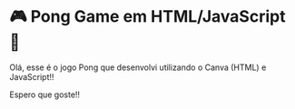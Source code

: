 # :video_game: Pong Game em HTML/JavaScript :ping_pong:

Olá, esse é o jogo Pong que desenvolvi utilizando o Canva (HTML) e JavaScript!!

Espero que goste!!
